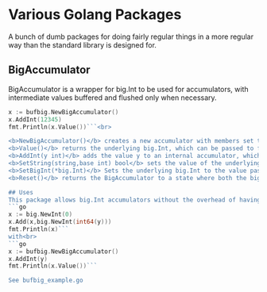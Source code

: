 # Various Golang Packages
A bunch of dumb packages for doing fairly regular things in a more regular way than the standard library is designed for.

## BigAccumulator
BigAccumulator is a wrapper for big.Int to be used for accumulators, with intermediate values buffered and flushed only when necessary.

```go
x := bufbig.NewBigAccumulator()
x.AddInt(12345)
fmt.Println(x.Value())```<br>

<b>NewBigAccumulator()</b> creates a new accumulator with members set to their zero values (rather than nil). Use this rather than `new(bufbig.BigAccumulator)` where possible.<br>
<b>Value()</b> returns the underlying big.Int, which can be passed to functions requiring a big.Int explicitly.<br>
<b>AddInt(y int)</b> adds the value y to an internal accumulator, which is flushed when .Value() is requested or when an overflow/underflow would occur.<br>
<b>SetString(string,base int) bool</b> sets the value of the underlying big.Int to the string given in the base given. Resets the intermediate accumulator so SetValue() can be assumed to return the BigAccumulator to a clean state (intermediate val=0). Returns a boolean as to whether the call was successful; if unsuccessful, no change is made. Effectively a pass-through to big.Ints SetString().<br>
<b>SetBigInt(*big.Int)</b> Sets the underlying big.Int to the value passed to this method. Resets the accumulator, so it can be assumed to return the accumulator to a clean state (intermediate val=0).<br>
<b>Reset()</b> returns the BigAccumulator to a state where both the big.Int and intermediate accumulator are effectively 0.<br>

## Uses
This package allows big.Int accumulators without the overhead of having to cast from int->int64->big.Int each time a small value is added. Replaces:<br>
```go
x := big.NewInt(0)
x.Add(x,big.NewInt(int64(y)))
fmt.Println(x)```
with<br>
```go
x := bufbig.NewBigAccumulator()
x.AddInt(y)
fmt.Println(x.Value())```

See bufbig_example.go
